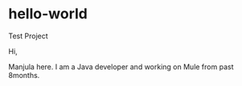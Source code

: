 # hello-world
Test Project

Hi,

  Manjula here. I am a Java developer and working on Mule from past 8months.
